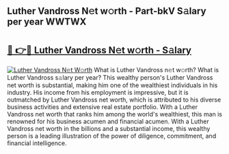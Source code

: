 ## Luther Vandross N𝚎t w𝚘rth - Part-bkV S𝚊lary per year WWTWX

# <h2><a href="http://gc1vqw.nevu.top/?p=Luther+Vandross">🔗 👉🔴 Luther Vandross N𝚎t w𝚘rth - S𝚊lary</a></h2>

[![Luther Vandross N𝚎t W𝚘rth](https://i.imgur.com/Oavwk0R.jpeg)](http://gc1vqw.nevu.top/?p=Luther+Vandross)
What is Luther Vandross n𝚎t w𝚘rth? What is Luther Vandross s𝚊lary per year?
This wealthy person's Luther Vandross net worth is substantial, making him one of the wealthiest individuals in his industry. His income from his employment is impressive, but it is outmatched by Luther Vandross net worth, which is attributed to his diverse business activities and extensive real estate portfolio. With a Luther Vandross net worth that ranks him among the world's wealthiest, this man is renowned for his business acumen and financial acumen. With a Luther Vandross net worth in the billions and a substantial income, this wealthy person is a leading illustration of the power of diligence, commitment, and financial intelligence.
